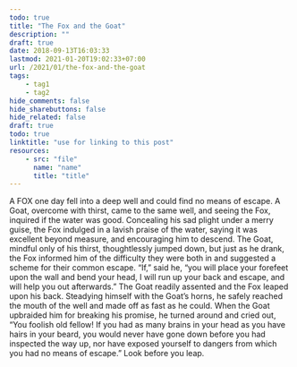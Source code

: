 ```yaml
---
todo: true
title: "The Fox and the Goat"
description: ""
draft: true
date: 2018-09-13T16:03:33
lastmod: 2021-01-20T19:02:33+07:00
url: /2021/01/the-fox-and-the-goat
tags:
    - tag1
    - tag2
hide_comments: false
hide_sharebuttons: false
hide_related: false
draft: true
todo: true
linktitle: "use for linking to this post"
resources:
    - src: "file"
      name: "name"
      title: "title"
---
```


A FOX one day fell into a deep well and could find no means of escape. A Goat, overcome with thirst, came to the same well, and seeing the Fox, inquired if the water was good. Concealing his sad plight under a merry guise, the Fox indulged in a lavish praise of the water, saying it was excellent beyond measure, and encouraging him to descend. The Goat, mindful only of his thirst, thoughtlessly jumped down, but just as he drank, the Fox informed him of the difficulty they were both in and suggested a scheme for their common escape. “If,” said he, “you will place your forefeet upon the wall and bend your head, I will run up your back and escape, and will help you out afterwards.” The Goat readily assented and the Fox leaped upon his back. Steadying himself with the Goat’s horns, he safely reached the mouth of the well and made off as fast as he could. When the Goat upbraided him for breaking his promise, he turned around and cried out, “You foolish old fellow! If you had as many brains in your head as you have hairs in your beard, you would never have gone down before you had inspected the way up, nor have exposed yourself to dangers from which you had no means of escape.”
Look before you leap.
